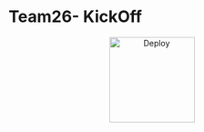 # Team26- KickOff
<p align="center">
  <a href="https://kickoff-26.herokuapp.com/" alt="Deploy to Heroku">
     <img width="150" alt="Deploy" src="https://www.herokucdn.com/deploy/button.svg"/>
  </a>
</p>
